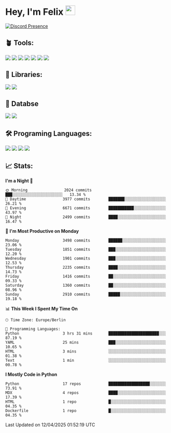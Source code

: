 # Hey, I'm Felix <img src="https://raw.githubusercontent.com/MartinHeinz/MartinHeinz/master/wave.gif" width="30px">

[![Discord Presence](https://lanyard.cnrad.dev/api/1078242409495932969?showDisplayName=true&theme=dark)](https://discord.com/users/1078242409495932969)

## 🪴 Tools:
[![](https://skillicons.dev/icons?i=discord)](https://discord.com/ "Discord")
[![](https://skillicons.dev/icons?i=bots)](https://discord.dev/ "Discord Bots")
[![](https://skillicons.dev/icons?i=pycharm)](https://jetbrains.com/pycharm/ "PyCharm")
[![](https://skillicons.dev/icons?i=webstorm)](https://jetbrains.com/webstorm/ "WebStorm")
[![](https://skillicons.dev/icons?i=vscode)](https://vscode.dev/ "VSC")
[![](https://skillicons.dev/icons?i=git)](https://git-scm.com/ "Git")
[![](https://skillicons.dev/icons?i=github)](https://github.com/ "GitHub")


## 🎉 Libraries:
[![](https://skillicons.dev/icons?i=fastapi)](https://fastapi.tiangolo.com/ "FastAPI")
[![](https://skillicons.dev/icons?i=flask)](https://flask.palletsprojects.com/en/3.0.x/ "Flask")

## 💾 Databse
[![](https://skillicons.dev/icons?i=sqlite)](https://sqlite.org/ "SQLite")
[![](https://skillicons.dev/icons?i=postgresql)](https://postgresql.org/ "PostgreSQL")


## 🛠️ Programing Languages:
[![](https://skillicons.dev/icons?i=py)](https://python.org/ "Python")
[![](https://skillicons.dev/icons?i=html)](https://de.wikipedia.org/wiki/Hypertext_Markup_Language "HTML")
[![](https://skillicons.dev/icons?i=js)](https://de.wikipedia.org/wiki/JavaScript "JavaScript")
[![](https://skillicons.dev/icons?i=css)](https://de.wikipedia.org/wiki/CSS "CSS")

## 📈 Stats:
<!--START_SECTION:waka-->
**I'm a Night 🦉** 

```text
🌞 Morning                2024 commits        ███░░░░░░░░░░░░░░░░░░░░░░   13.34 % 
🌆 Daytime                3977 commits        ███████░░░░░░░░░░░░░░░░░░   26.21 % 
🌃 Evening                6671 commits        ███████████░░░░░░░░░░░░░░   43.97 % 
🌙 Night                  2499 commits        ████░░░░░░░░░░░░░░░░░░░░░   16.47 % 
```
📅 **I'm Most Productive on Monday** 

```text
Monday                   3498 commits        ██████░░░░░░░░░░░░░░░░░░░   23.06 % 
Tuesday                  1851 commits        ███░░░░░░░░░░░░░░░░░░░░░░   12.20 % 
Wednesday                1901 commits        ███░░░░░░░░░░░░░░░░░░░░░░   12.53 % 
Thursday                 2235 commits        ████░░░░░░░░░░░░░░░░░░░░░   14.73 % 
Friday                   1416 commits        ██░░░░░░░░░░░░░░░░░░░░░░░   09.33 % 
Saturday                 1360 commits        ██░░░░░░░░░░░░░░░░░░░░░░░   08.96 % 
Sunday                   2910 commits        █████░░░░░░░░░░░░░░░░░░░░   19.18 % 
```


📊 **This Week I Spent My Time On** 

```text
🕑︎ Time Zone: Europe/Berlin

💬 Programming Languages: 
Python                   3 hrs 31 mins       ██████████████████████░░░   87.19 % 
YAML                     25 mins             ███░░░░░░░░░░░░░░░░░░░░░░   10.65 % 
HTML                     3 mins              ░░░░░░░░░░░░░░░░░░░░░░░░░   01.38 % 
Text                     1 min               ░░░░░░░░░░░░░░░░░░░░░░░░░   00.78 % 
```

**I Mostly Code in Python** 

```text
Python                   17 repos            ██████████████████░░░░░░░   73.91 % 
MDX                      4 repos             ████░░░░░░░░░░░░░░░░░░░░░   17.39 % 
HTML                     1 repo              █░░░░░░░░░░░░░░░░░░░░░░░░   04.35 % 
Dockerfile               1 repo              █░░░░░░░░░░░░░░░░░░░░░░░░   04.35 % 
```




 Last Updated on 12/04/2025 01:52:19 UTC
<!--END_SECTION:waka-->
